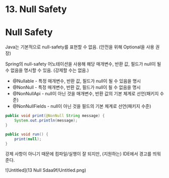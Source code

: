 # 13. Null Safety

# Null Safety

Java는 기본적으로 null-safety를 표현할 수 없음. (안전을 위해 Optional을 사용 권장)

Spring의 null-safety 어노테이션을 사용해 해당 매개변수, 반환 값, 필드가 null이 될 수 없음을 명시할 수 있음. (강제할 수는 없음.)

- @Nullable - 특정 매개변수, 반환 값, 필드가 null이 될 수 있음을 명시
- @NonNull - 특정 매개변수, 반환 값, 필드가 null이 될 수 없음을 명시
- @NonNullApi - null이 아닌 것을 매개변수, 반환 값의 기본 체계로 선언(패키지 수준)
- @NonNullFields - null이 아닌 것을 필드의 기본 체계로 선언(패키지 수준)

```java
public void print(@NonNull String message) {
    System.out.println(message);
}

public void run() {
    print(null);
}
```

강제 사항이 아니기 때문에 컴파일/실행이 잘 되지만, (지원하는) IDE에서 경고를 띄워준다.

![Untitled](13 Null Sdaa9f/Untitled.png)